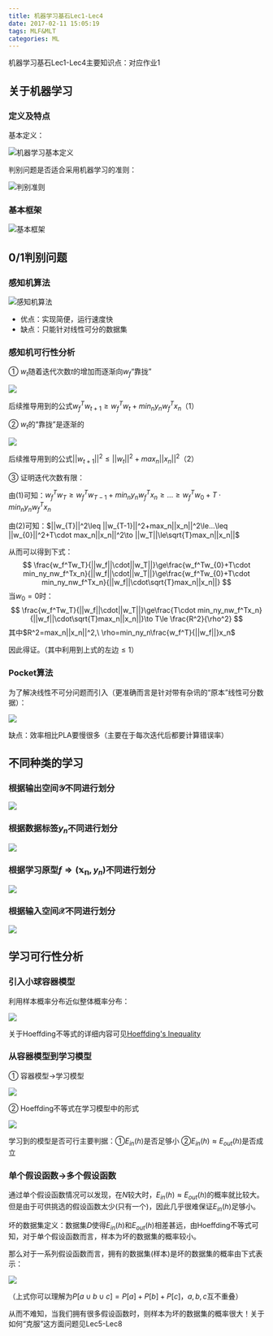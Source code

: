 ```yaml
---
title: 机器学习基石Lec1-Lec4
date: 2017-02-11 15:05:19
tags: MLF&MLT
categories: ML
---
```


机器学习基石Lec1-Lec4主要知识点：对应作业1
<!-- more -->

## 关于机器学习

### 定义及特点

基本定义：

![机器学习基本定义](MLF1/pic1_1.png)

判别问题是否适合采用机器学习的准则：

![判别准则](MLF1/pic2.png)

### 基本框架

![基本框架](MLF1/pic3.png)

## 0/1判别问题

### 感知机算法

![感知机算法](MLF1/pic4.png)

- 优点：实现简便，运行速度快
- 缺点：只能针对线性可分的数据集

### 感知机可行性分析

① $w_t$随着迭代次数$t$的增加而逐渐向$w_f$“靠拢”

![](MLF1/pic5.png)

后续推导用到的公式$w_f^Tw_{t+1}\ge w_f^Tw_t+min_ny_nw_f^Tx_n$（1）

② $w_t$的“靠拢”是逐渐的

![](MLF1/pic6.png)

后续推导用到的公式$||w_{t+1}||^2\leq ||w_t||^2+max_n||x_n||^2$（2）

③ 证明迭代次数有限：

由(1)可知：$w_f^Tw_{T}\ge w_f^Tw_{T-1}+min_ny_nw_f^Tx_n\ge...\ge w_f^Tw_{0}+T\cdot min_ny_nw_f^Tx_n$

由(2)可知：$||w_{T}||^2\leq ||w_{T-1}||^2+max_n||x_n||^2\le...\leq ||w_{0}||^2+T\cdot max_n||x_n||^2\to ||w_T||\le\sqrt{T}max_n||x_n||$

从而可以得到下式：
$$
\frac{w_f^Tw_T}{||w_f||\cdot||w_T||}\ge\frac{w_f^Tw_{0}+T\cdot min_ny_nw_f^Tx_n}{||w_f||\cdot||w_T||}\ge\frac{w_f^Tw_{0}+T\cdot min_ny_nw_f^Tx_n}{||w_f||\cdot\sqrt{T}max_n||x_n||}
$$
当$w_0=0$时：
$$
\frac{w_f^Tw_T}{||w_f||\cdot||w_T||}\ge\frac{T\cdot min_ny_nw_f^Tx_n}{||w_f||\cdot\sqrt{T}max_n||x_n||}\to T\le \frac{R^2}{\rho^2}
$$
其中$R^2=max_n||x_n||^2,\ \rho=min_ny_n\frac{w_f^T}{||w_f||}x_n$

因此得证。（其中利用到上式的左边$\leq1$）

### Pocket算法

为了解决线性不可分问题而引入（更准确而言是针对带有杂讯的“原本”线性可分数据）：

![](MLF1/pic7.png)

缺点：效率相比PLA要慢很多（主要在于每次迭代后都要计算错误率）

## 不同种类的学习

### 根据输出空间$\mathcal{Y}$不同进行划分

![](MLF1/pic8.png)

### 根据数据标签$y_n$不同进行划分

![](MLF1/pic9.png)

### 根据学习原型$f\Rightarrow(\mathbb{x_n},y_n)$不同进行划分

![](MLF1/pic10.png)

### 根据输入空间$\mathcal{X}$不同进行划分

![](MLF1/pic10.png)

## 学习可行性分析

### 引入小球容器模型

利用样本概率分布近似整体概率分布：

![](MLF1/pic12.png)

关于Hoeffding不等式的详细内容可见[Hoeffding's Inequality](https://www.wikiwand.com/en/Hoeffding's_inequality)

### 从容器模型到学习模型

① 容器模型$\to$学习模型

![](MLF1/pic13.png)

② Hoeffding不等式在学习模型中的形式

![](MLF1/pic14.png)

学习到的模型是否可行主要判据：①$E_{in}(h)$是否足够小  ②$E_{in}(h)\approx E_{out}(h)$是否成立

### 单个假设函数$\to$多个假设函数

通过单个假设函数情况可以发现，在$N$较大时，$E_{in}(h)\approx E_{out}(h)$的概率就比较大。但是由于可供挑选的假设函数太少(只有一个)，因此几乎很难保证$E_{in}(h)$足够小。

坏的数据集定义：数据集$D$使得$E_{in}(h)$和$E_{out}(h)$相差甚远，由Hoeffding不等式可知，对于单个假设函数而言，样本为坏的数据集的概率较小。

那么对于一系列假设函数而言，拥有的数据集(样本)是坏的数据集的概率由下式表示：

![](MLF1/pic15.png)

（上式你可以理解为$P[a\cup b\cup c]=P[a]+P[b]+P[c]$，$a,b,c$互不重叠）

从而不难知，当我们拥有很多假设函数时，则样本为坏的数据集的概率很大！关于如何“克服”这方面问题见Lec5-Lec8